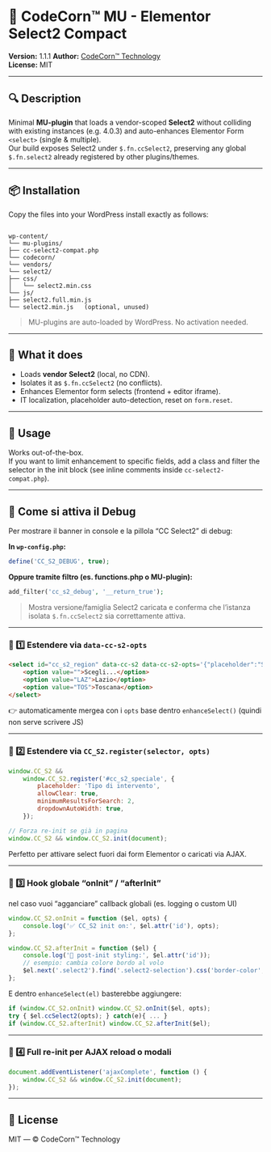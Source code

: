 # 🧩 CodeCorn™ MU - Elementor Select2 Compact

**Version:** 1.1.1
**Author:** [CodeCorn™ Technology](https://github.com/CodeCornTech)  
**License:** MIT

---

## 🔍 Description

Minimal **MU-plugin** that loads a vendor-scoped **Select2** without colliding with existing instances (e.g. 4.0.3) and auto-enhances Elementor Form `<select>` (single & multiple).  
Our build exposes Select2 under `$.fn.ccSelect2`, preserving any global `$.fn.select2` already registered by other plugins/themes.

---

## 📦 Installation

Copy the files into your WordPress install exactly as follows:

```

wp-content/
└── mu-plugins/
├── cc-select2-compat.php
└── codecorn/
└── vendors/
└── select2/
├── css/
│   └── select2.min.css
└── js/
├── select2.full.min.js
└── select2.min.js   (optional, unused)

```

> MU-plugins are auto-loaded by WordPress. No activation needed.

---

## 🚀 What it does

-   Loads **vendor Select2** (local, no CDN).
-   Isolates it as `$.fn.ccSelect2` (no conflicts).
-   Enhances Elementor form selects (frontend + editor iframe).
-   IT localization, placeholder auto-detection, reset on `form.reset`.

---

## 🧰 Usage

Works out-of-the-box.  
If you want to limit enhancement to specific fields, add a class and filter the selector in the init block (see inline comments inside `cc-select2-compat.php`).

---

## 🧠 Come si attiva il Debug

Per mostrare il banner in console e la pillola “CC Select2” di debug:

**In `wp-config.php`:**

```php
define('CC_S2_DEBUG', true);
```

**Oppure tramite filtro (es. functions.php o MU-plugin):**

```php
add_filter('cc_s2_debug', '__return_true');
```

> Mostra versione/famiglia Select2 caricata e conferma che l’istanza isolata `$.fn.ccSelect2` sia correttamente attiva.

---

### 🧩 1️⃣ Estendere via `data-cc-s2-opts`

```html
<select id="cc_s2_region" data-cc-s2 data-cc-s2-opts='{"placeholder":"Scegli la regione","allowClear":true,"minimumResultsForSearch":5}'>
    <option value="">Scegli...</option>
    <option value="LAZ">Lazio</option>
    <option value="TOS">Toscana</option>
</select>
```

👉 automaticamente mergea con i `opts` base dentro `enhanceSelect()`
(quindi non serve scrivere JS)

---

### 🧩 2️⃣ Estendere via `CC_S2.register(selector, opts)`

```js
window.CC_S2 &&
    window.CC_S2.register('#cc_s2_speciale', {
        placeholder: 'Tipo di intervento',
        allowClear: true,
        minimumResultsForSearch: 2,
        dropdownAutoWidth: true,
    });

// Forza re-init se già in pagina
window.CC_S2 && window.CC_S2.init(document);
```

Perfetto per attivare select fuori dai form Elementor o caricati via AJAX.

---

### 🧩 3️⃣ Hook globale “onInit” / “afterInit”

nel caso vuoi “agganciare” callback globali (es. logging o custom UI)

```js
window.CC_S2.onInit = function ($el, opts) {
    console.log('✅ CC_S2 init on:', $el.attr('id'), opts);
};

window.CC_S2.afterInit = function ($el) {
    console.log('🎨 post-init styling:', $el.attr('id'));
    // esempio: cambia colore bordo al volo
    $el.next('.select2').find('.select2-selection').css('border-color', '#c1a269');
};
```

E dentro `enhanceSelect(el)` basterebbe aggiungere:

```js
if (window.CC_S2.onInit) window.CC_S2.onInit($el, opts);
try { $el.ccSelect2(opts); } catch(e){ ... }
if (window.CC_S2.afterInit) window.CC_S2.afterInit($el);
```

---

### 🧩 4️⃣ Full re-init per AJAX reload o modali

```js
document.addEventListener('ajaxComplete', function () {
    window.CC_S2 && window.CC_S2.init(document);
});
```

---

## 📝 License

MIT — © CodeCorn™ Technology
